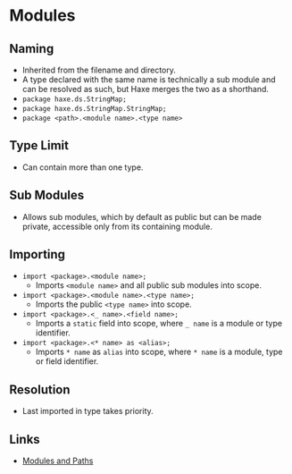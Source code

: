 # Modules

## Naming

- Inherited from the filename and directory.
- A type declared with the same name is technically a sub module and can be resolved as such, but Haxe merges the two as a shorthand.
- `package haxe.ds.StringMap;`
- `package haxe.ds.StringMap.StringMap;`
- `package <path>.<module name>.<type name>`

## Type Limit

- Can contain more than one type.

## Sub Modules

- Allows sub modules, which by default as public but can be made private, accessible only from its containing module.

## Importing

- `import <package>.<module name>;`
  + Imports `<module name>` and all public sub modules into scope.
- `import <package>.<module name>.<type name>;`
  + Imports the public `<type name>` into scope.
- `import <package>.<_ name>.<field name>;`
  + Imports a `static` field into scope, where `_ name` is a module or type identifier.
- `import <package>.<* name> as <alias>;`
  + Imports `* name` as `alias` into scope, where `* name` is a module, type or field identifier.

## Resolution

- Last imported in type takes priority.

## Links

- [Modules and Paths](https://haxe.org/manual/type-system-modules-and-paths.html)